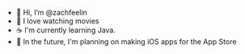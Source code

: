 - 👋 Hi, I’m @zachfeelin
- 💖 I love watching movies
- ☕️ I'm currently learning Java.
- 📱 In the future, I'm planning on making iOS apps for the App Store
